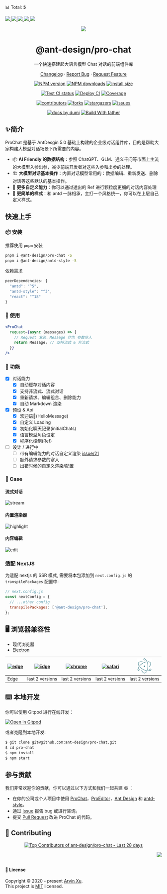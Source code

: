 <p align="center">
  <img 

> 📊 Total: <kbd>**5**</kbd>

<a href="https://github.com/arvinxx" title="arvinxx">
  <img src="https://avatars.githubusercontent.com/u/28616219?v=4" width="50" />
</a>
<a href="https://github.com/chenshuai2144" title="chenshuai2144">
  <img src="https://avatars.githubusercontent.com/u/8186664?v=4" width="50" />
</a>
<a href="https://github.com/ONLY-yours" title="ONLY-yours">
  <img src="https://avatars.githubusercontent.com/u/52664827?v=4" width="50" />
</a>
<a href="https://github.com/actions-user" title="actions-user">
  <img src="https://avatars.githubusercontent.com/u/65916846?v=4" width="50" />
</a>
<a href="https://github.com/rdmclin2" title="rdmclin2">
  <img src="https://avatars.githubusercontent.com/u/4705237?v=4" width="50" />
</a>

<p align="center">
  <img width="160" src="https://mdn.alipayobjects.com/huamei_re70wt/afts/img/A*Mo27Sr3kS4kAAAAAAAAAAAAADmuEAQ/original">
</p>

[//]: # '<img width="160" src="https://avatars.githubusercontent.com/u/17870709?v=4">'

<div align="center">

<h1>@ant-design/pro-chat</h1>

一个快速搭建起大语言模型 Chat 对话的前端组件库

[Changelog](./CHANGELOG.md) · [Report Bug][issues-url] · [Request Feature][issues-url]

<!-- SHIELD GROUP -->

[![NPM version][npm-image]][npm-url] [![NPM downloads][download-image]][download-url] [![install size][npm-size]][npm-size-url]

[![Test CI status][test-ci]][test-ci-url] [![Deploy CI][release-ci]][release-ci-url] [![Coverage][coverage]][codecov-url]

[![contributors][contributors-shield]][contributors-url] [![forks][forks-shield]][forks-url] [![stargazers][stargazers-shield]][stargazers-url] [![issues][issues-shield]][issues-url]

[![ docs by dumi][dumi-url]](https://d.umijs.org/) [![Build With father][father-url]](https://github.com/umijs/father/)

<!-- gitpod url -->

[gitpod-badge]: https://img.shields.io/badge/Gitpod-ready--to--code-blue?logo=gitpod
[gitpod-url]: https://gitpod.io/#https://github.com/ant-design/@ant-design/pro-chat

<!-- umi url -->

[dumi-url]: https://img.shields.io/badge/docs%20by-dumi-blue
[father-url]: https://img.shields.io/badge/build%20with-father-028fe4.svg

<!-- npm url -->

[npm-image]: http://img.shields.io/npm/v/@ant-design/pro-chat.svg?style=flat-square&color=deepgreen&label=latest
[npm-url]: http://npmjs.org/package/@ant-design/pro-chat
[npm-size]: https://img.shields.io/bundlephobia/minzip/@ant-design/pro-chat?color=deepgreen&label=gizpped%20size&style=flat-square
[npm-size-url]: https://packagephobia.com/result?p=@ant-design/pro-chat

<!-- coverage -->

[coverage]: https://codecov.io/gh/ant-design/pro-chat/branch/master/graph/badge.svg
[codecov-url]: https://codecov.io/gh/ant-design/pro-chat/branch/master

<!-- Github CI -->

[test-ci]: https://github.com/ant-design/pro-chat/workflows/Test%20CI/badge.svg
[release-ci]: https://github.com/ant-design/pro-chat/workflows/Release%20CI/badge.svg
[test-ci-url]: https://github.com/ant-design/pro-chat/actions?query=workflow%3ATest%20CI
[release-ci-url]: https://github.com/ant-design/pro-chat/actions?query=workflow%3ARelease%20CI
[download-image]: https://img.shields.io/npm/dm/@ant-design/pro-chat.svg?style=flat-square
[download-url]: https://npmjs.org/package/@ant-design/pro-chat

</div>

## ✨简介

ProChat 是基于 AntDesgin 5.0 基础上构建的企业级对话组件库，目的是帮助大家构建大模型对话场景下所需要的内容。

- 📦 **AI Friendly 的数据结构**：参照 ChatGPT、GLM、通义千问等市面上主流的大模型入参出参，减少前端开发者对这些入参和出参的处理。
- 🏗️ **大模型对话基本操作**：内置对话模型常用的：数据编辑、重新发送、删除对话等这些默认的基本操作。
- 📖 **更多自定义能力**：你可以通过透出的 Ref 进行颗粒度更细的对话内容处理
- 🚀 **更简单的样式**：和 antd 一脉相承，主打一个风格统一，你可以在上层自己定义样式。

## 快速上手

### 📦 安装

推荐使用 `pnpm` 安装

```bash
pnpm i @ant-design/pro-chat -S
pnpm i @ant-design/antd-style -S
```

依赖需求

```jsx
peerDependencies: {
  "antd": "^5",
  "antd-style": "^3",
  "react": "^18"
}
```

### 🔨 使用

```jsx
<ProChat
  request={async (messages) => {
    // Request 发送，Mesaage 作为 参数传入
    return Message; // 支持流式 & 非流式
  }}
/>
```

### 🍉 功能

- [x] 对话能力
  - [x] 自动缓存对话内容
  - [x] 支持非流式、流式对话
  - [x] 重新请求、编辑组合、删除能力
  - [x] 自动 Markdown 渲染
- [x] 预设 & Api
  - [x] 欢迎语👏(HelloMessage)
  - [x] 自定义 Loading
  - [x] 初始化聊天记录(initialChats)
  - [x] 语言模型角色设定
  - [x] 程序化控制(Ref)
- [ ] 设计 / 进行中
  - [ ] 带有编辑能力的对话自定义渲染 [issue/21](https://github.com/ant-design/pro-chat/issues/21)
  - [ ] 额外请求参数的塞入
  - [ ] 出错时候的自定义渲染/配置

### 🌟 Case

#### 流式对话

![stream](https://mdn.alipayobjects.com/huamei_re70wt/afts/img/A*0uQhSIzSS3YAAAAAAAAAAAAADmuEAQ/original)

#### 内置渲染器

![highlight](https://mdn.alipayobjects.com/huamei_re70wt/afts/img/A*e4JbQKfupVQAAAAAAAAAAAAADmuEAQ/original)

#### 内容编辑

![edit](https://mdn.alipayobjects.com/huamei_re70wt/afts/img/A*9ivFQLZwRdYAAAAAAAAAAAAADmuEAQ/original)

### 适配 NextJS

为适配 nextjs 的 SSR 模式, 需要将本包添加到 `next.config.js` 的 `transpilePackages` 配置中:

```js
// next.config.js
const nextConfig = {
  // ...other config
  transpilePackages: ['@ant-design/pro-chat'],
};
```

## 🖥 浏览器兼容性

- 现代浏览器
- [Electron](https://www.electronjs.org/)

| [![edge](https://raw.githubusercontent.com/alrra/browser-logos/master/src/edge/edge_48x48.png)](http://godban.github.io/browsers-support-badges/) | [![Edge](https://raw.githubusercontent.com/alrra/browser-logos/master/src/firefox/firefox_48x48.png)](http://godban.github.io/browsers-support-badges/) | [![chrome](https://raw.githubusercontent.com/alrra/browser-logos/master/src/chrome/chrome_48x48.png)](http://godban.github.io/browsers-support-badges/) | [![safari](https://raw.githubusercontent.com/alrra/browser-logos/master/src/safari/safari_48x48.png)](http://godban.github.io/browsers-support-badges/) | [![electron_48x48](https://raw.githubusercontent.com/alrra/browser-logos/master/src/electron/electron_48x48.png)](http://godban.github.io/browsers-support-badges/) |
| --- | --- | --- | --- | --- |
| Edge | last 2 versions | last 2 versions | last 2 versions | last 2 versions |

## ⌨️ 本地开发

你可以使用 Gitpod 进行在线开发：

[![Open in Gitpod](https://gitpod.io/button/open-in-gitpod.svg)](https://gitpod.io/#https://github.com/ant-design/pro-chat)

或者克隆到本地开发:

```bash
$ git clone git@github.com:ant-design/pro-chat.git
$ cd pro-chat
$ npm install
$ npm start
```

## 参与贡献

我们非常欢迎你的贡献，你可以通过以下方式和我们一起共建 😃 ：

- 在你的公司或个人项目中使用 [ProChat](https://github.com/ant-design/pro-chat)，[ProEditor](https://github.com/ant-design/pro-editor)，[Ant Design](https://github.com/ant-design/ant-design) 和 [antd-style](https://github.com/ant-design/antd-style)。
- 通过 [Issue](https://github.com/ant-design/pro-chat/issues) 报告 bug 或进行咨询。
- 提交 [Pull Request](https://github.com/ant-design/pro-chat/pulls) 改进 ProChat 的代码。

## 🤝 Contributing

<!-- Copy-paste in your Readme.md file -->

<a href="https://next.ossinsight.io/widgets/official/compose-recent-top-contributors?repo_id=707504998" target="_blank" style="display: block" align="center">
  <picture>
    <source media="(prefers-color-scheme: dark)" srcset="https://next.ossinsight.io/widgets/official/compose-recent-top-contributors/thumbnail.png?repo_id=707504998&image_size=auto&color_scheme=dark" width="373" height="auto">
    <img alt="Top Contributors of ant-design/pro-chat - Last 28 days" src="https://next.ossinsight.io/widgets/official/compose-recent-top-contributors/thumbnail.png?repo_id=707504998&image_size=auto&color_scheme=light" width="373" height="auto">
  </picture>
</a>

<div align="right">

[![][back-to-top]](#readme-top)

## </div>

#### 📝 License

Copyright © 2020 - present [Arvin Xu][profile-url]. <br /> This project is [MIT](./LICENSE) licensed.

<!-- LINK GROUP -->

[profile-url]: https://github.com/arvinxx

<!-- SHIELD LINK GROUP -->

[back-to-top]: https://img.shields.io/badge/-BACK_TO_TOP-151515?style=flat-square

<!-- contributors -->

[contributors-shield]: https://img.shields.io/github/contributors/ant-design/pro-chat.svg?style=flat
[contributors-url]: https://github.com/ant-design/pro-chat/graphs/contributors

<!-- forks -->

[forks-shield]: https://img.shields.io/github/forks/ant-design/pro-chat.svg?style=flat
[forks-url]: https://github.com/ant-design/pro-chat/network/members

<!-- stargazers -->

[stargazers-shield]: https://img.shields.io/github/stars/ant-design/pro-chat.svg?style=flat
[stargazers-url]: https://github.com/ant-design/pro-chat/stargazers

<!-- issues -->

[issues-shield]: https://img.shields.io/github/issues/ant-design/pro-chat.svg?style=flat
[issues-url]: https://github.com/ant-design/pro-chat/issues/new/choose
